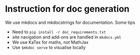 # Instruction for doc generation

We use mkdocs and mkdocstrings for documentation. Some tips

 * Need to `pip install -r doc_requirements.txt`
 * site navigation and add-ons are handled in `mkdocs.yml`
 * We use KaTex for maths, not MathJax
 * Use `$mkdoc serve` to visualise locally
